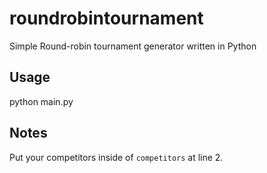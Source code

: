 # roundrobintournament

Simple Round-robin tournament generator written in Python

## Usage

python main.py

## Notes

Put your competitors inside of `competitors` at line 2.
